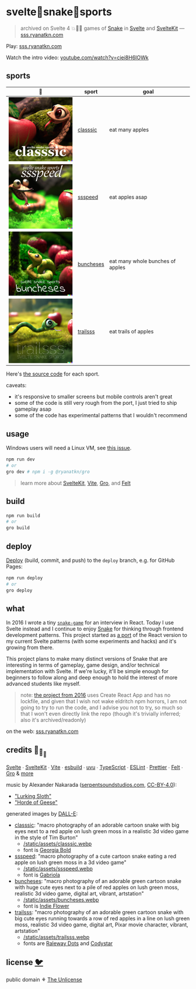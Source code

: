 # svelte🐍snake🐍sports

> archived on Svelte 4 💥🐍🦴
> games of [Snake](https://wikipedia.org/wiki/Snake_game)
> in [Svelte](https://github.com/sveltejs/svelte)
> and [SvelteKit](https://github.com/sveltejs/kit) —
> [sss.ryanatkn.com](https://sss.ryanatkn.com/)

Play: [sss.ryanatkn.com](https://sss.ryanatkn.com/)

Watch the intro video: [youtube.com/watch?v=ciei8H6IOWk](https://www.youtube.com/watch?v=ciei8H6IOWk)

## sports

| 🐍                                                                                                                                                                                                                                                                                                                                                         | sport                                           | goal                             |
| ---------------------------------------------------------------------------------------------------------------------------------------------------------------------------------------------------------------------------------------------------------------------------------------------------------------------------------------------------------- | ----------------------------------------------- | -------------------------------- |
| <a href="https://sss.ryanatkn.com/classsic"><img src="/static/assets/classsic.webp" alt="logo for classsic, macro photography of an adorable cartoon snake with big eyes next to a red apple on lush green moss in a realistic 3d video game in the style of Tim Burton" width="192" /></a>                                                                | [classsic](https://sss.ryanatkn.com/classsic)   | eat many apples                  |
| <a href="https://sss.ryanatkn.com/ssspeed"><img src="/static/assets/ssspeed.webp" alt="logo for ssspeed, macro photography of a cute cartoon snake eating a red apple on lush green moss in a 3d video game" width="192" /></a>                                                                                                                            | [ssspeed](https://sss.ryanatkn.com/ssspeed)     | eat apples asap                  |
| <a href="https://sss.ryanatkn.com/buncheses"><img src="/static/assets/buncheses.webp" alt="logo for buncheses, macro photography of an adorable green cartoon snake with huge cute eyes next to a pile of red apples on lush green moss, realistic 3d video game, digital art, vibrant, artstation" width="192" /></a>                                     | [buncheses](https://sss.ryanatkn.com/buncheses) | eat many whole bunches of apples |
| <a href="https://sss.ryanatkn.com/trailsss"><img src="/static/assets/trailsss.webp" alt="logo for trailsss, macro photography of an adorable green cartoon snake with big cute eyes running towards a row of red apples in a line on lush green moss, realistic 3d video game, digital art, Pixar movie character, vibrant, artstation" width="192" /></a> | [trailsss](https://sss.ryanatkn.com/trailsss)   | eat trails of apples             |

Here's [the source code](https://github.com/ryanatkn/svelte_snake_sports/tree/main/src/lib/sports)
for each sport.

caveats:

- it's responsive to smaller screens but mobile controls aren't great
- some of the code is still very rough from the port, I just tried to ship gameplay asap
- some of the code has experimental patterns that I wouldn't recommend

## usage

Windows users will need a Linux VM, see [this issue](https://github.com/ryanatkn/gro/issues/319).

```bash
npm run dev
# or
gro dev # npm i -g @ryanatkn/gro
```

> learn more about [SvelteKit](https://github.com/sveltejs/kit),
> [Vite](https://github.com/vitejs/vite), [Gro](https://github.com/ryanatkn/gro),
> and [Felt](https://github.com/fuz-dev/fuz)

## build

```bash
npm run build
# or
gro build
```

## deploy

[Deploy](https://github.com/ryanatkn/gro/blob/main/src/docs/deploy.md)
(build, commit, and push) to the `deploy` branch, e.g. for GitHub Pages:

```bash
npm run deploy
# or
gro deploy
```

## what

In 2016 I wrote a tiny [`snake-game`](https://ryanatkn.github.io/snake-game)
for an interview in React. Today I use Svelte instead and I continue to enjoy
[Snake](https://wikipedia.org/wiki/Snake_game)
for thinking through frontend development patterns.
This project started as
<a href="https://sss.ryanatkn.com/classsic">a port</a>
of the React version to my current Svelte patterns (with some experiments and hacks)
and it's growing from there.

This project plans to make many distinct versions of Snake that are
interesting in terms of gameplay, game design, and/or technical implementation with Svelte.
If we're lucky, it'll be simple enough for beginners to follow along
and deep enough to hold the interest of more advanced students like myself.

> note: [the project from 2016](https://ryanatkn.github.io/snake-game)
> uses Create React App and has no lockfile,
> and given that I wish not wake eldritch npm horrors,
> I am not going to try to run the code, and I advise you not to try,
> so much so that I won't even directly link the repo
> (though it's trivially inferred; also it's archived/readonly)

on the web:
[sss.ryanatkn.com](https://sss.ryanatkn.com/)

## credits 🐢<sub>🐢</sub><sub><sub>🐢</sub></sub>

[Svelte](https://github.com/sveltejs/svelte) ∙
[SvelteKit](https://github.com/sveltejs/kit) ∙
[Vite](https://github.com/vitejs/vite) ∙
[esbuild](https://github.com/evanw/esbuild) ∙
[uvu](https://github.com/lukeed/uvu) ∙
[TypeScript](https://github.com/microsoft/TypeScript) ∙
[ESLint](https://github.com/eslint/eslint) ∙
[Prettier](https://github.com/prettier/prettier) ∙
[Felt](https://github.com/fuz-dev/fuz) ∙
[Gro](https://github.com/ryanatkn/gro)
& [more](package.json)

music by Alexander Nakarada
([serpentsoundstudios.com](https://www.serpentsoundstudios.com/),
[CC-BY-4.0](https://creativecommons.org/licenses/by/4.0/)):

- ["Lurking Sloth"](/static/assets/Alexander_Nakarada__Lurking_Sloth.mp3)
- ["Horde of Geese"](/static/assets/Alexander_Nakarada__Horde_of_Geese.mp3)

generated images by [DALL-E](https://wikipedia.org/wiki/DALL-E):

- [classsic](/src/lib/sports/classsic):
  "macro photography of an adorable cartoon snake with big eyes next to a red apple on lush green moss in a realistic 3d video game in the style of Tim Burton"
  - [/static/assets/classsic.webp](/static/assets/classsic.webp)
  - font is [Georgia Bold](<https://wikipedia.org/wiki/Georgia_(typeface)>)
- [ssspeed](/src/lib/sports/ssspeed):
  "macro photography of a cute cartoon snake eating a red apple on lush green moss in a 3d video game"
  - [/static/assets/ssspeed.webp](/static/assets/ssspeed.webp)
  - font is [Gabriola](<https://wikipedia.org/wiki/Gabriola_(typeface)>)
- [buncheses](/src/lib/sports/buncheses):
  "macro photography of an adorable green cartoon snake with huge cute eyes next to a pile of red apples on lush green moss, realistic 3d video game, digital art, vibrant, artstation"
  - [/static/assets/buncheses.webp](/static/assets/buncheses.webp)
  - font is [Indie Flower](https://fonts.google.com/betterspecimen/Indie+Flower)
- [trailsss](/src/lib/sports/trailsss):
  "macro photography of an adorable green cartoon snake with big cute eyes running towards a row of red apples in a line on lush green moss, realistic 3d video game, digital art, Pixar movie character, vibrant, artstation"
  - [/static/assets/trailsss.webp](/static/assets/trailsss.webp)
  - fonts are [Raleway Dots](https://fonts.google.com/specimen/Raleway+Dots)
    and [Codystar](https://fonts.google.com/specimen/Codystar)

## license [🐦](https://wikipedia.org/wiki/Free_and_open-source_software)

public domain ⚘ [The Unlicense](license)
